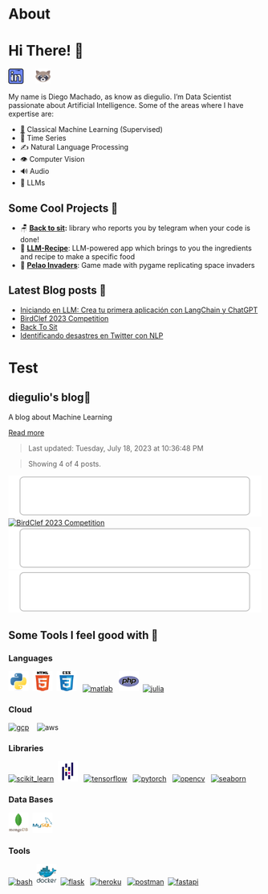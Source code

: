 # About
# Hi There!  **👋**

<p align="left">
<a href="https://www.linkedin.com/in/dieguliomachado/" target="_blank"><img height="30" src="statics/linkedin.png"></a>&nbsp;&nbsp;&nbsp;&nbsp;&nbsp;
<a href="https://diegulio.github.io" target="_blank"><img height="30" src="statics/raccoon.png"></a>&nbsp;&nbsp;&nbsp;&nbsp;&nbsp;
</p>

My name is Diego Machado, as know as diegulio. I’m Data Scientist passionate about Artificial Intelligence. Some of the areas where I have expertise are:

- **[🎻](https://emojipedia.org/violin/)** Classical Machine Learning (Supervised)
- 📆 Time Series
- ✍️ Natural Language Processing
- 👁️ Computer Vision
- 🔊 Audio
- 📔 LLMs

## Some Cool Projects 🚀


- 🪑 **[Back to sit](https://pypi.org/project/back-to-sit/):** library who reports you by telegram when your code is done!
- 🍝 **[LLM-Recipe](https://github.com/diegulio/llm-recipe)**: LLM-powered app which brings to you the ingredients and recipe to make a specific food
- 👾 **[Pelao Invaders](https://github.com/diegulio/Pelao_invaders)**: Game made with pygame replicating space invaders

## Latest Blog posts 🦝 

<!-- BLOG-POST-LIST:START -->
- [Iniciando en LLM: Crea tu primera aplicación con LangChain y ChatGPT](https://diegulio.github.io/posts/llm-recipe/main.html)
- [BirdClef 2023 Competition](https://diegulio.github.io/posts/birdclef2023/main.html)
- [Back To Sit](https://diegulio.github.io/posts/back_to_sit/main.html)
- [Identificando desastres en Twitter con NLP](https://diegulio.github.io/posts/kaggle_nlp_disaster/main.html)
<!-- BLOG-POST-LIST:END -->

# Test
<!-- blog-post-list:start -->
## diegulio\'s blog🎯

A blog about Machine Learning

[Read more](https://diegulio.github.io/index.html)
> Last updated: Tuesday, July 18, 2023 at 10:36:48 PM

> Showing 4 of 4 posts.

[![Iniciando en LLM: Crea tu primera aplicación con LangChain y ChatGPT](https://raw.githubusercontent.com/diegulio/diegulio/main/blog-post-list-output/diegulio's_blog🎯/Iniciando_en_LLM__Crea_tu_primera_aplicación_con_LangChain_y_ChatGPT.svg)](https://diegulio.github.io/posts/llm-recipe/main.html)
[![BirdClef 2023 Competition](https://raw.githubusercontent.com/diegulio/diegulio/main/blog-post-list-output/diegulio's_blog🎯/BirdClef_2023_Competition.svg)](https://diegulio.github.io/posts/birdclef2023/main.html)
[![Back To Sit](https://raw.githubusercontent.com/diegulio/diegulio/main/blog-post-list-output/diegulio's_blog🎯/Back_To_Sit.svg)](https://diegulio.github.io/posts/back_to_sit/main.html)
[![Identificando desastres en Twitter con NLP](https://raw.githubusercontent.com/diegulio/diegulio/main/blog-post-list-output/diegulio's_blog🎯/Identificando_desastres_en_Twitter_con_NLP.svg)](https://diegulio.github.io/posts/kaggle_nlp_disaster/main.html)


<!-- blog-post-list:end -->

## Some Tools I feel good with 🔨


<p align="left"> 

### Languages

<a href="https://www.python.org" target="_blank" rel="noreferrer"> <img src="https://raw.githubusercontent.com/devicons/devicon/master/icons/python/python-original.svg" alt="python" width="40" height="40"/></a>&nbsp;
<a href="https://www.w3.org/html/" target="_blank" rel="noreferrer"> <img src="https://raw.githubusercontent.com/devicons/devicon/master/icons/html5/html5-original-wordmark.svg" alt="html5" width="40" height="40"/></a>&nbsp;
<a href="https://www.w3schools.com/css/" target="_blank" rel="noreferrer"> <img src="https://raw.githubusercontent.com/devicons/devicon/master/icons/css3/css3-original-wordmark.svg" alt="css3" width="40" height="40"/></a> &nbsp;
<a href="https://www.mathworks.com/" target="_blank" rel="noreferrer"> <img src="https://upload.wikimedia.org/wikipedia/commons/2/21/Matlab_Logo.png" alt="matlab" width="40" height="40"/></a> &nbsp;
<a href="https://www.php.net" target="_blank" rel="noreferrer"> <img src="https://raw.githubusercontent.com/devicons/devicon/master/icons/php/php-original.svg" alt="php" width="40" height="40"/></a>&nbsp;
<a href="https://julialang.org/" target="_blank" rel="noreferrer"> <img src="https://julialang.org/assets/infra/logo.svg" alt="julia" width="40" height="40"/></a>&nbsp;

### Cloud 
 <a href="https://cloud.google.com" target="_blank" rel="noreferrer"> <img src="https://www.vectorlogo.zone/logos/google_cloud/google_cloud-icon.svg" alt="gcp" width="40" height="40"/></a>&nbsp;&nbsp;&nbsp;
 <a> <img src="https://upload.wikimedia.org/wikipedia/commons/thumb/9/93/Amazon_Web_Services_Logo.svg/2560px-Amazon_Web_Services_Logo.svg.png" alt="aws" width="40" height="40"/></a>&nbsp;

### Libraries

<a href="https://scikit-learn.org/" target="_blank" rel="noreferrer"> <img src="https://upload.wikimedia.org/wikipedia/commons/0/05/Scikit_learn_logo_small.svg" alt="scikit_learn" width="40" height="40"/></a>&nbsp;
<a href="https://pandas.pydata.org/" target="_blank" rel="noreferrer"> <img src="https://raw.githubusercontent.com/devicons/devicon/2ae2a900d2f041da66e950e4d48052658d850630/icons/pandas/pandas-original.svg" alt="pandas" width="40" height="40"/></a> &nbsp;
<a href="https://www.tensorflow.org" target="_blank" rel="noreferrer"> <img src="https://www.vectorlogo.zone/logos/tensorflow/tensorflow-icon.svg" alt="tensorflow" width="40" height="40"/></a> &nbsp;
<a href="https://pytorch.org/" target="_blank" rel="noreferrer"> <img src="https://www.vectorlogo.zone/logos/pytorch/pytorch-icon.svg" alt="pytorch" width="40" height="40"/></a> &nbsp;
<a href="https://opencv.org/" target="_blank" rel="noreferrer"> <img src="https://www.vectorlogo.zone/logos/opencv/opencv-icon.svg" alt="opencv" width="40" height="40"/></a> &nbsp;
<a href="https://seaborn.pydata.org/" target="_blank" rel="noreferrer"> <img src="https://seaborn.pydata.org/_images/logo-mark-lightbg.svg" alt="seaborn" width="40" height="40"/></a>


### Data Bases

<a href="https://www.mongodb.com/" target="_blank" rel="noreferrer"> <img src="https://raw.githubusercontent.com/devicons/devicon/master/icons/mongodb/mongodb-original-wordmark.svg" alt="mongodb" width="40" height="40"/></a>&nbsp;
<a href="https://www.mysql.com/" target="_blank" rel="noreferrer"> <img src="https://raw.githubusercontent.com/devicons/devicon/master/icons/mysql/mysql-original-wordmark.svg" alt="mysql" width="40" height="40"/></a> 

### Tools

<a href="https://www.gnu.org/software/bash/" target="_blank" rel="noreferrer"> <img src="https://www.vectorlogo.zone/logos/gnu_bash/gnu_bash-icon.svg" alt="bash" width="40" height="40"/></a>&nbsp;
<a href="https://www.docker.com/" target="_blank" rel="noreferrer"> <img src="https://raw.githubusercontent.com/devicons/devicon/master/icons/docker/docker-original-wordmark.svg" alt="docker" width="40" height="40"/></a>&nbsp;
<a href="https://flask.palletsprojects.com/" target="_blank" rel="noreferrer"> <img src="https://www.vectorlogo.zone/logos/pocoo_flask/pocoo_flask-icon.svg" alt="flask" width="40" height="40"/></a> &nbsp;
<a href="https://heroku.com" target="_blank" rel="noreferrer"> <img src="https://www.vectorlogo.zone/logos/heroku/heroku-icon.svg" alt="heroku" width="40" height="40"/></a> &nbsp;
<a href="https://postman.com" target="_blank" rel="noreferrer"> <img src="https://www.vectorlogo.zone/logos/getpostman/getpostman-icon.svg" alt="postman" width="40" height="40"/></a>&nbsp;
<a href="https://www.fastapi.com/" target="_blank" rel="noreferrer"> <img src="https://fastapi.tiangolo.com/img/logo-margin/logo-teal.png" alt="fastapi" width="40" height="40"/></a>





</p>


